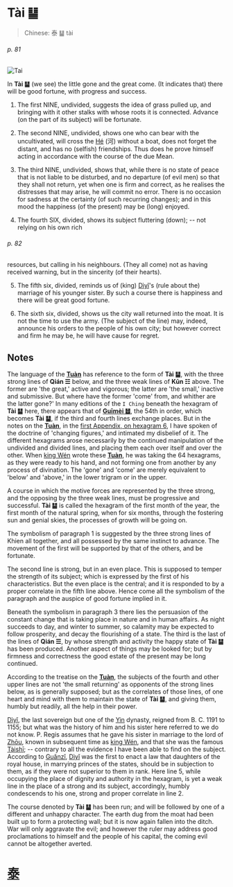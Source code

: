 # Tài ䷊

> Chinese: 泰 ䷊ tài

###### p. 81

![Tai](https://88o.io/wp-content/uploads/2018/09/11-e6b3b0tai.jpg)

In **Tài ䷊** (we see) the little gone and the great come. (It indicates that) there will be good fortune, with progress and success.

1. The first NINE, undivided, suggests the idea of grass pulled up, and bringing with it other stalks with whose roots it is connected. Advance (on the part of its subject) will be fortunate.

2. The second NINE, undivided, shows one who can bear with the uncultivated, will cross the [Hé](https://zh.wikipedia.org/wiki/河) (河) without a boat, does not forget the distant, and has no (selfish) friendships. Thus does he prove himself acting in accordance with the course of the due Mean.

3. The third NINE, undivided, shows that, while there is no state of peace that is not liable to be disturbed, and no departure (of evil men) so that they shall not return, yet when one is firm and correct, as he realises the distresses that may arise, he will commit no error. There is no occasion for sadness at the certainty (of such recurring changes); and in this mood the happiness (of the present) may be (long) enjoyed.

4. The fourth SIX, divided, shows its subject fluttering (down); -- not relying on his own rich

###### p. 82

resources, but calling in his neighbours. (They all come) not as having received warning, but in the sincerity (of their hearts).

5. The fifth six, divided, reminds us of (king) [Dìyǐ](https://en.wikipedia.org/wiki/Di_Yi)'s (rule about the) marriage of his younger sister. By such a course there is happiness and there will be great good fortune.

6. The sixth six, divided, shows us the city wall returned into the moat. It is not the time to use the army. (The subject of the line) may, indeed, announce his orders to the people of his own city; but however correct and firm he may be, he will have cause for regret.

## Notes

The language of the [**Tuàn**](https://en.wikipedia.org/wiki/Ten_Wings) has reference to the form of **Tài ䷊**, with the three strong lines of **Qián ☰** below, and the three weak lines of **Kūn ☷** above.
The former are 'the great,' active and vigorous; the latter are 'the small,' inactive and submissive. But where have the former 'come' from, and whither are the latter gone?' In many editions of the `I Ching` beneath the hexagram of **Tài ䷊** here, there appears that of [**Guīmèi ䷵**](e5bd92e5a6b9guimei.md), the 54th in order, which becomes **Tài ䷊**, if the third and fourth lines exchange places. But in the notes on the [**Tuàn**](https://en.wikipedia.org/wiki/Ten_Wings), in the [first Appendix, on hexagram 6](appendix01s1.md#fn_130), I have spoken of the doctrine of 'changing figures,' and intimated my disbelief of it. The different hexagrams arose necessarily by the continued manipulation of the undivided and divided lines, and placing them each over itself and over the other. When [king Wén](https://en.wikipedia.org/wiki/King_Wen_of_Zhou) wrote these [**Tuàn**](https://en.wikipedia.org/wiki/Ten_Wings), he was taking the 64 hexagrams, as they were ready to his hand, and not forming one from another by any process of divination. The 'gone' and 'come' are merely equivalent to 'below' and 'above,' in the lower trigram or in the upper.

A course in which the motive forces are represented by the three strong, and the opposing by the three weak lines, must be progressive and successful. **Tài ䷊** is called the hexagram of the first month of the year, the first month of the natural spring, when for six months, through the fostering sun and genial skies, the processes of growth will be going on.

The symbolism of paragraph 1 is suggested by the three strong lines of Khien all together, and all possessed by the same instinct to advance. The movement of the first will be supported by that of the others, and be fortunate.

The second line is strong, but in an even place. This is supposed to temper the strength of its subject; which is expressed by the first of his characteristics. But the even place is the central; and it is responded to by a proper correlate in the fifth line above. Hence come all the symbolism of the paragraph and the auspice of good fortune implied in it.

Beneath the symbolism in paragraph 3 there lies the persuasion of the constant change that is taking place in nature and in human affairs. As night succeeds to day, and winter to summer, so calamity may be expected to follow prosperity, and decay the flourishing of a state. The third is the last of the lines of **Qián ☰**, by whose strength and activity the happy state of **Tài ䷊** has been produced. Another aspect of things may be looked for; but by firmness and correctness the good estate of the present may be long continued.

According to the treatise on the [**Tuàn**](https://en.wikipedia.org/wiki/Ten_Wings), the subjects of the fourth and other upper lines are not 'the small returning' as opponents of the strong lines below, as is generally supposed; but as the correlates of those lines, of one heart and mind with them to maintain the state of **Tài ䷊**, and giving them, humbly but readily, all the help in their power.

[Dìyǐ](https://en.wikipedia.org/wiki/Di_Yi), the last sovereign but one of the [Yin](https://en.wiktionary.org/wiki/殷代) dynasty, reigned from B. C. 1191 to 1155; but what was the history of him and his sister here referred to we do not know. P. Regis assumes that he gave his sister in marriage to the lord of [Zhōu](https://en.wikipedia.org/wiki/Zhou_dynasty), known in subsequent time as [king Wén](https://en.wikipedia.org/wiki/King_Wen_of_Zhou), and that she was the famous [Tàishī](https://en.wikipedia.org/wiki/Grand_Preceptor); -- contrary to all the evidence I have been able to find on the subject. According to [Guǎnzǐ](https://en.wikipedia.org/wiki/Guanzi_(text)), [Dìyǐ](https://en.wikipedia.org/wiki/Di_Yi) was the first to enact a law that daughters of the royal house, in marrying princes of the states, should be in subjection to them, as if they were not superior to them in rank. Here line 5, while occupying the place of dignity and authority in the hexagram, is yet a weak line in the place of a strong and its subject, accordingly, humbly condescends to his one, strong and proper correlate in line 2.

The course denoted by **Tài ䷊** has been run; and will be followed by one of a different and unhappy character. The earth dug from the moat had been built up to form a protecting wall; but it is now again fallen into the ditch. War will only aggravate the evil; and however the ruler may address good proclamations to himself and the people of his capital, the coming evil cannot be altogether averted.

# [泰](./e6b3b0tai_cn.md)
